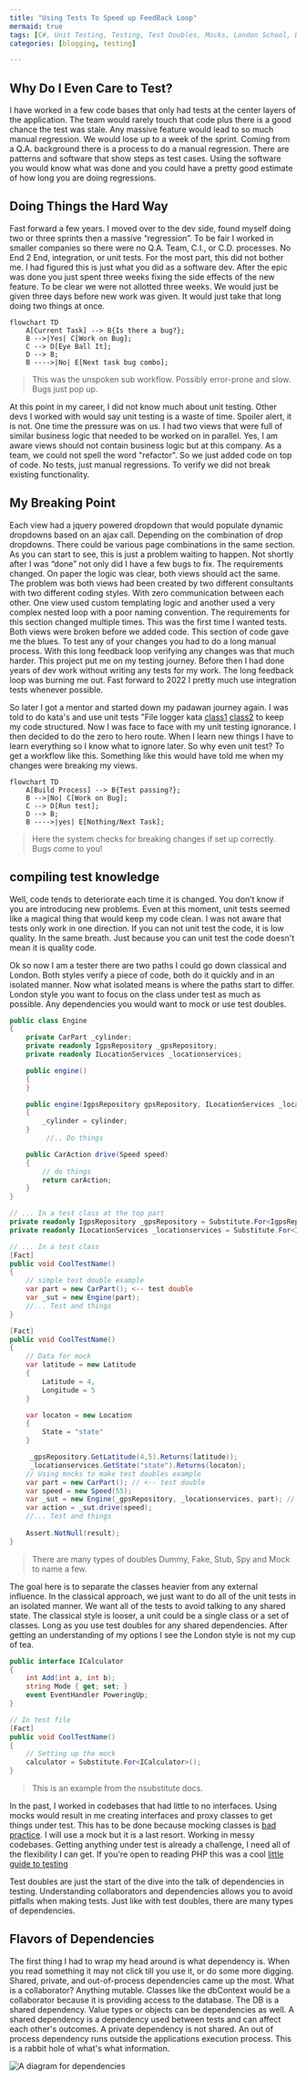 ```yaml
---
title: "Using Tests To Speed up FeedBack Loop"
mermaid: true
tags: [C#, Unit Testing, Testing, Test Doubles, Mocks, London School, Detroit School, Collaborators, Dependencies]
categories: [blogging, testing]

---
```


## Why Do I Even Care to Test?
I have worked in a few code bases that only had tests at the center layers of the application. The team would rarely touch that code plus there is a good chance the test was stale. Any massive feature would lead to so much manual regression. We would lose up to a week of the sprint. Coming from a Q.A. background there is a process to do a manual regression. There are patterns and software that show steps as test cases. Using the software you would know what was done and you could have a pretty good estimate of how long you are doing regressions.



## Doing Things the Hard Way
Fast forward a few years. I moved over to the dev side, found myself doing two or three sprints then a massive “regression”. To be fair I worked in smaller companies so there were no Q.A. Team, C.I., or C.D. processes. No End 2 End, integration, or unit tests. For the most part, this did not bother me. I had figured this is just what you did as a software dev. After the epic was done you just spent three weeks fixing the side effects of the new feature. To be clear we were not allotted three weeks. We would just be given three days before new work was given. It would just take that long doing two things at once.

```mermaid
flowchart TD
    A[Current Task] --> B{Is there a bug?};
    B -->|Yes| C[Work on Bug];
    C --> D[Eye Ball It];
    D --> B;
    B ---->|No| E[Next task bug combo];
 ```
 > This was the unspoken sub workflow. Possibly error-prone and slow. Bugs just pop up.


At this point in my career, I did not know much about unit testing. Other devs I worked with would say unit testing is a waste of time. Spoiler alert, it is not. One time the pressure was on us. I had two views that were full of similar business logic that needed to be worked on in parallel. Yes, I am aware views should not contain business logic but at this company. As a team, we could not spell the word "refactor". So we just added code on top of code. No tests, just manual regressions. To verify we did not break existing functionality. 

## My Breaking Point
Each view had a jquery powered dropdown that would populate dynamic dropdowns based on an ajax call. Depending on the combination of drop dropdowns. There could be various page combinations in the same section. As you can start to see, this is just a problem waiting to happen. Not shortly after I was “done” not only did I have a few bugs to fix. The requirements changed. On paper the logic was clear, both views should act the same. The problem was both views had been created by two different consultants with two different coding styles. With zero communication between each other. One view used custom templating logic and another used a very complex nested loop with a poor naming convention. The requirements for this section changed multiple times. This was the first time I wanted tests. Both views were broken before we added code. This section of code gave me the blues. To test any of your changes you had to do a long manual process. With this long feedback loop verifying any changes was that much harder. This project put me on my testing journey. Before then I had done years of dev work without writing any tests for my work. The long feedback loop was burning me out. Fast forward to 2022 I pretty much use integration tests whenever possible.

So later I got a mentor and started down my padawan journey again. I was told to do kata's and use unit tests "File logger kata [class1](https://githistory.xyz/KamRon-67/file-logger-kata/blob/master/FileLogger/FileLogger_Log.cs) [class2](https://githistory.xyz/KamRon-67/file-logger-kata/blob/master/FileLogger/FileLogger.cs) to keep my code structured. Now I was face to face with my unit testing ignorance. I then decided to do the zero to hero route. When I learn new things I have to learn everything so I know what to ignore later. So why even unit test? To get a workflow like this. Something like this would have told me when my changes were breaking my views.

```mermaid
flowchart TD
    A[Build Process] --> B{Test passing?};
    B -->|No| C[Work on Bug];
    C --> D[Run test];
    D --> B;
    B ---->|yes| E[Nothing/Next Task];
 ```
 > Here the system checks for breaking changes if set up correctly. Bugs come to you! 

## compiling test knowledge
Well, code tends to deteriorate each time it is changed. You don’t know if you are introducing new problems. Even at this moment, unit tests seemed like a magical thing that would keep my code clean. I was not aware that tests only work in one direction. If you can not unit test the code, it is low quality. In the same breath. Just because you can unit test the code doesn't mean it is quality code.
    
Ok so now I am a tester there are two paths I could go down classical and London. Both styles verify a piece of code, both do it quickly and in an isolated manner. Now what isolated means is where the paths start to differ. London style you want to focus on the class under test as much as possible. Any dependencies you would want to mock or use test doubles.  

```csharp
public class Engine 
{
    private CarPart _cylinder;
    private readonly IgpsRepository _gpsRepository;
    private readonly ILocationServices _locationservices;

    public engine()
    {
    }

    public engine(IgpsRepository gpsRepository, ILocationServices _locationservices, CarPar cylinder)
    {
        _cylinder = cylinder;
    }
         //.. Do things

    public CarAction drive(Speed speed)
    {
        // do things
        return carAction;
    }
}
```
    

```csharp
// ... In a test class at the top part 
private readonly IgpsRepository _gpsRepository = Substitute.For<IgpsRepository>();
private readonly ILocationServices _locationservices = Substitute.For<ILocationServices>();

// ... In a test class
[Fact]
public void CoolTestName()
{
    // simple test double example
    var part = new CarPart(); <-- test double
    var _sut = new Engine(part); 
    //... Test and things
}

[Fact]
public void CoolTestName()
{
    // Data for mock
    var latitude = new Latitude
    {
        Latitude = 4,
        Longitude = 5
    }

    var locaton = new Location
    {
        State = "state"    
    }

     _gpsRepository.GetLatitude(4,5).Returns(latitude));
     _locationservices.GetState("state").Returns(locaton);
    // Using mocks to make test doubles example
    var part = new CarPart(); // <-- test double
    var speed = new Speed(55);
    var _sut = new Engine(_gpsRepository, _locationservices, part); // <-- using mocks
    var action = _sut.drive(speed);
    //... Test and things
    
    Assert.NotNull(result);
}
```
> There are many types of doubles Dummy, Fake, Stub, Spy and Mock to name a few.

The goal here is to separate the classes heavier from any external influence. In the classical approach, we just want to do all of the unit tests in an isolated manner. We want all of the tests to avoid talking to any shared state. The classical style is looser, a unit could be a single class or a set of classes. Long as you use test doubles for any shared dependencies. After getting an understanding of my options I see the London style is not my cup of tea. 

```csharp
public interface ICalculator
{
    int Add(int a, int b);
    string Mode { get; set; }
    event EventHandler PoweringUp;
}

// In test file 
[Fact]
public void CoolTestName()
{
    // Setting up the mock
    calculator = Substitute.For<ICalculator>();
}
```
> This is an example from the nsubstitute docs.

In the past, I worked in codebases that had little to no interfaces. Using mocks would result in me creating interfaces and proxy classes to get things under test. This has to be done because mocking classes is [bad practice](https://stackoverflow.com/questions/1595166/why-is-it-so-bad-to-mock-classes). I will use a mock but it is a last resort. Working in messy codebases. Getting anything under test is already a challenge, I need all of the flexibility I can get. If you're open to reading PHP this was a cool [little guide to testing](https://github.com/sarven/unit-testing-tips#introduction)

Test doubles are just the start of the dive into the talk of dependencies in testing. Understanding collaborators and dependencies allows you to avoid pitfalls when making tests. Just like with test doubles, there are many types of dependencies. 
 

## Flavors of Dependencies
The first thing I had to wrap my head around is what dependency is. When you read something it may not click till you use it, or do some more digging. Shared, private, and out-of-process dependencies came up the most. 
What is a collaborator? Anything mutable. Classes like the dbContext would be a collaborator because it is providing access to the database. The DB is a shared dependency. Value types or objects can be dependencies as well. A shared dependency is a dependency used between tests and can affect each other's outcomes. A private dependency is not shared. An out of process dependency runs outside the applications execution process. This is a rabbit hole of what's what information.

![A diagram for dependencies](https://raw.githubusercontent.com/KamRon-67/KamRon-67.github.io/abd931ddb80c01ec5c5e1fc41e96fda1aed20c90/assets/img/Dependencies.jpg "A diagram for dependencies")

